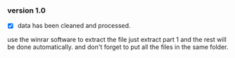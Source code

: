 ### version 1.0

- [x] data has been cleaned and processed.



 
use the winrar software to extract the file just extract part 1 and the rest will be done automatically. and don't forget to put all the files in the same folder.